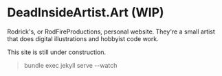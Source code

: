 # DeadInsideArtist.Art (WIP)

Rodrick's, or RodFireProductions, personal website. They're a small artist that does digital illustrations and hobbyist code work.

This site is still under construction.

>  bundle exec jekyll serve --watch
